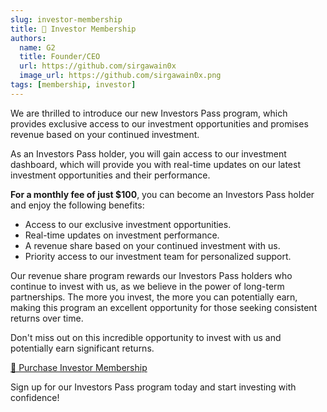 ```yaml
---
slug: investor-membership
title: 🪪 Investor Membership
authors:
  name: G2
  title: Founder/CEO
  url: https://github.com/sirgawain0x
  image_url: https://github.com/sirgawain0x.png
tags: [membership, investor]
---
```


We are thrilled to introduce our new Investors Pass program, which provides exclusive access to our investment opportunities and promises revenue based on your continued investment. 

As an Investors Pass holder, you will gain access to our investment dashboard, which will provide you with real-time updates on our latest investment opportunities and their performance.

<!--truncate-->

**For a monthly fee of just $100**, you can become an Investors Pass holder and enjoy the following benefits:

* Access to our exclusive investment opportunities.
* Real-time updates on investment performance.
* A revenue share based on your continued investment with us.
* Priority access to our investment team for personalized support.

Our revenue share program rewards our Investors Pass holders who continue to invest with us, as we believe in the power of long-term partnerships. The more you invest, the more you can potentially earn, making this program an excellent opportunity for those seeking consistent returns over time.

Don't miss out on this incredible opportunity to invest with us and potentially earn significant returns. 

[🛒 Purchase Investor Membership](https://app.unlock-protocol.com/checkout?id=7f9da384-5bae-4075-b02b-90bd197df113)

Sign up for our Investors Pass program today and start investing with confidence!